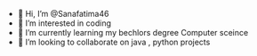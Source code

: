 - 👋 Hi, I’m @Sanafatima46
- 👀 I’m interested in coding
- 🌱 I’m currently learning my bechlors degree Computer sceince
- 💞️ I’m looking to collaborate on java , python projects
